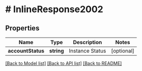 # # InlineResponse2002

## Properties

Name | Type | Description | Notes
------------ | ------------- | ------------- | -------------
**accountStatus** | **string** | Instance Status | [optional]

[[Back to Model list]](../../README.md#models) [[Back to API list]](../../README.md#endpoints) [[Back to README]](../../README.md)
